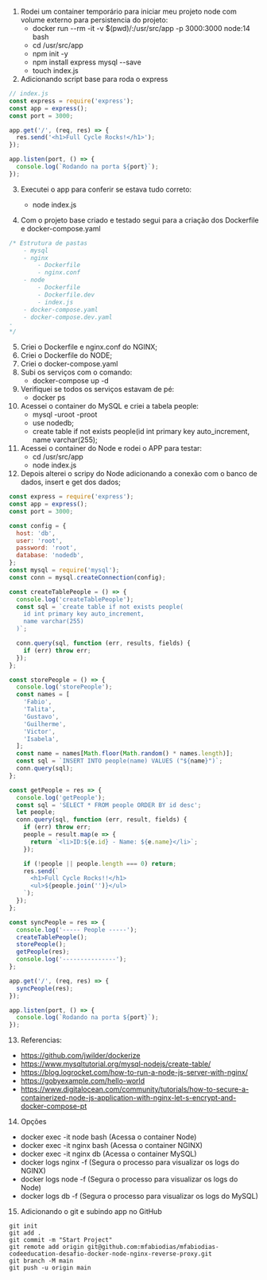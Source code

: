1. Rodei um container temporário para iniciar meu projeto node com volume externo para persistencia do projeto:
   - docker run --rm -it -v $(pwd)/:/usr/src/app -p 3000:3000 node:14 bash
   - cd /usr/src/app
   - npm init -y
   - npm install express mysql --save
   - touch index.js
2. Adicionando script base para roda o express

```JAVASCRIPT
// index.js
const express = require('express');
const app = express();
const port = 3000;

app.get('/', (req, res) => {
  res.send('<h1>Full Cycle Rocks!</h1>');
});

app.listen(port, () => {
  console.log(`Rodando na porta ${port}`);
});
```

3. Executei o app para conferir se estava tudo correto:

   - node index.js

4. Com o projeto base criado e testado segui para a criação dos Dockerfile e docker-compose.yaml

```JAVASCRIPT
/* Estrutura de pastas
    - mysql
    - nginx
        - Dockerfile
        - nginx.conf
    - node
        - Dockerfile
        - Dockerfile.dev
        - index.js
    - docker-compose.yaml
    - docker-compose.dev.yaml
-
*/
```

5. Criei o Dockerfile e nginx.conf do NGINX;
6. Criei o Dockerfile do NODE;
7. Criei o docker-compose.yaml
8. Subi os serviços com o comando:
   - docker-compose up -d
9. Verifiquei se todos os serviços estavam de pé:
   - docker ps
10. Acessei o container do MySQL e criei a tabela people:
    - mysql -uroot -proot
    - use nodedb;
    - create table if not exists people(id int primary key auto_increment, name varchar(255);
11. Acessei o container do Node e rodei o APP para testar:
    - cd /usr/src/app
    - node index.js
12. Depois alterei o scripy do Node adicionando a conexão com o banco de dados, insert e get dos dados;

```JAVASCRIPT
const express = require('express');
const app = express();
const port = 3000;

const config = {
  host: 'db',
  user: 'root',
  password: 'root',
  database: 'nodedb',
};
const mysql = require('mysql');
const conn = mysql.createConnection(config);

const createTablePeople = () => {
  console.log('createTablePeople');
  const sql = `create table if not exists people(
    id int primary key auto_increment,
    name varchar(255)
  )`;

  conn.query(sql, function (err, results, fields) {
    if (err) throw err;
  });
};

const storePeople = () => {
  console.log('storePeople');
  const names = [
    'Fabio',
    'Talita',
    'Gustavo',
    'Guilherme',
    'Victor',
    'Isabela',
  ];
  const name = names[Math.floor(Math.random() * names.length)];
  const sql = `INSERT INTO people(name) VALUES ("${name}")`;
  conn.query(sql);
};

const getPeople = res => {
  console.log('getPeople');
  const sql = 'SELECT * FROM people ORDER BY id desc';
  let people;
  conn.query(sql, function (err, result, fields) {
    if (err) throw err;
    people = result.map(e => {
      return `<li>ID:${e.id} - Name: ${e.name}</li>`;
    });

    if (!people || people.length === 0) return;
    res.send(`
      <h1>Full Cycle Rocks!!</h1>
      <ul>${people.join('')}</ul>
    `);
  });
};

const syncPeople = res => {
  console.log('----- People -----');
  createTablePeople();
  storePeople();
  getPeople(res);
  console.log('---------------');
};

app.get('/', (req, res) => {
  syncPeople(res);
});

app.listen(port, () => {
  console.log(`Rodando na porta ${port}`);
});
```

13. Referencias:

- https://github.com/jwilder/dockerize
- https://www.mysqltutorial.org/mysql-nodejs/create-table/
- https://blog.logrocket.com/how-to-run-a-node-js-server-with-nginx/
- https://gobyexample.com/hello-world
- https://www.digitalocean.com/community/tutorials/how-to-secure-a-containerized-node-js-application-with-nginx-let-s-encrypt-and-docker-compose-pt

14. Opções

- docker exec -it node bash (Acessa o container Node)
- docker exec -it nginx bash (Acessa o container NGINX)
- docker exec -it nginx db (Acessa o container MySQL)
- docker logs nginx -f (Segura o processo para visualizar os logs do NGINX)
- docker logs node -f (Segura o processo para visualizar os logs do Node)
- docker logs db -f (Segura o processo para visualizar os logs do MySQL)

15. Adicionando o git e subindo app no GitHub

```GIT
git init
git add .
git commit -m "Start Project"
git remote add origin git@github.com:mfabiodias/mfabiodias-codeeducation-desafio-docker-node-nginx-reverse-proxy.git
git branch -M main
git push -u origin main
```
